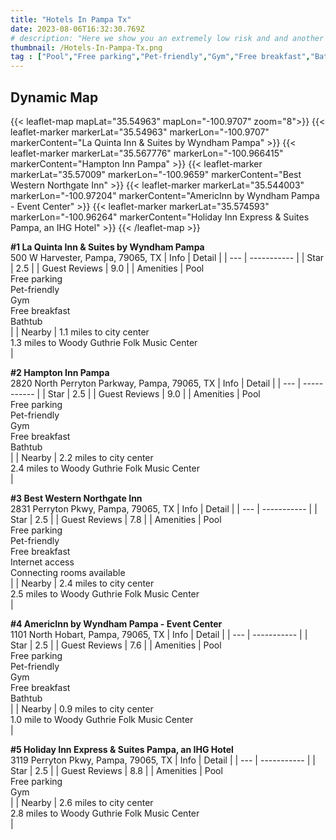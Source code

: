 ```yaml
---
title: "Hotels In Pampa Tx"
date: 2023-08-06T16:32:30.769Z
# description: "Here we show you an extremely low risk and and another medium risk approach to earn passive income "
thumbnail: /Hotels-In-Pampa-Tx.png
tag : ["Pool","Free parking","Pet-friendly","Gym","Free breakfast","Bathtub","Internet access","Connecting rooms available"]
---
```


## Dynamic Map
{{< leaflet-map  mapLat="35.54963" mapLon="-100.9707" zoom="8">}}
    {{< leaflet-marker markerLat="35.54963" markerLon="-100.9707" markerContent="La Quinta Inn & Suites by Wyndham Pampa" >}}
    {{< leaflet-marker markerLat="35.567776" markerLon="-100.966415" markerContent="Hampton Inn Pampa" >}}
    {{< leaflet-marker markerLat="35.57009" markerLon="-100.9659" markerContent="Best Western Northgate Inn" >}}
    {{< leaflet-marker markerLat="35.544003" markerLon="-100.97204" markerContent="AmericInn by Wyndham Pampa - Event Center" >}}
    {{< leaflet-marker markerLat="35.574593" markerLon="-100.96264" markerContent="Holiday Inn Express & Suites Pampa, an IHG Hotel" >}}
{{< /leaflet-map >}}


**#1 La Quinta Inn & Suites by Wyndham Pampa**<br>500 W Harvester, Pampa, 79065, TX
| Info | Detail |
| --- | ----------- |
| Star | 2.5 |
| Guest Reviews | 9.0 |
| Amenities | Pool<br>Free parking<br>Pet-friendly<br>Gym<br>Free breakfast<br>Bathtub<br> |
| Nearby | 1.1 miles to city center<br>1.3 miles to Woody Guthrie Folk Music Center<br> |

**#2 Hampton Inn Pampa**<br>2820 North Perryton Parkway, Pampa, 79065, TX
| Info | Detail |
| --- | ----------- |
| Star | 2.5 |
| Guest Reviews | 9.0 |
| Amenities | Pool<br>Free parking<br>Pet-friendly<br>Gym<br>Free breakfast<br>Bathtub<br> |
| Nearby | 2.2 miles to city center<br>2.4 miles to Woody Guthrie Folk Music Center<br> |

**#3 Best Western Northgate Inn**<br>2831 Perryton Pkwy, Pampa, 79065, TX
| Info | Detail |
| --- | ----------- |
| Star | 2.5 |
| Guest Reviews | 7.8 |
| Amenities | Pool<br>Free parking<br>Pet-friendly<br>Free breakfast<br>Internet access<br>Connecting rooms available<br> |
| Nearby | 2.4 miles to city center<br>2.5 miles to Woody Guthrie Folk Music Center<br> |

**#4 AmericInn by Wyndham Pampa - Event Center**<br>1101 North Hobart, Pampa, 79065, TX
| Info | Detail |
| --- | ----------- |
| Star | 2.5 |
| Guest Reviews | 7.6 |
| Amenities | Pool<br>Free parking<br>Pet-friendly<br>Gym<br>Free breakfast<br>Bathtub<br> |
| Nearby | 0.9 miles to city center<br>1.0 mile to Woody Guthrie Folk Music Center<br> |

**#5 Holiday Inn Express & Suites Pampa, an IHG Hotel**<br>3119 Perryton Pkwy, Pampa, 79065, TX
| Info | Detail |
| --- | ----------- |
| Star | 2.5 |
| Guest Reviews | 8.8 |
| Amenities | Pool<br>Free parking<br>Gym<br> |
| Nearby | 2.6 miles to city center<br>2.8 miles to Woody Guthrie Folk Music Center<br> |

